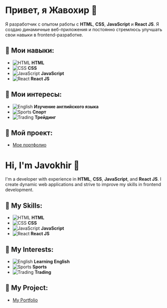 # Привет, я Жавохир 👋

Я разработчик с опытом работы с **HTML**, **CSS**, **JavaScript** и **React JS**. Я создаю динамичные веб-приложения и постоянно стремлюсь улучшать свои навыки в frontend-разработке.

## 💼 Мои навыки:
- ![HTML](https://img.shields.io/badge/HTML-FF5733?style=flat&logo=html5&logoColor=white) **HTML**
- ![CSS](https://img.shields.io/badge/CSS-2965F1?style=flat&logo=css3&logoColor=white) **CSS**
- ![JavaScript](https://img.shields.io/badge/JavaScript-F7DF1E?style=flat&logo=javascript&logoColor=black) **JavaScript**
- ![React](https://img.shields.io/badge/React-61DAFB?style=flat&logo=react&logoColor=black) **React JS**

## 🌱 Мои интересы:
- ![English](https://media.giphy.com/media/3o6Zt6XoPrDFtP5V7G/giphy.gif) **Изучение английского языка**
- ![Sports](https://media.giphy.com/media/xT1XGIm9OSRkTvhE7m/giphy.gif) **Спорт**
- ![Trading](https://media.giphy.com/media/26FPOshpDFzV2EEdI/giphy.gif) **Трейдинг**

## 📍 Мой проект:
- [Мое портфолио](https://phantomhacker219.github.io/Portfolio/)



# Hi, I'm Javokhir 👋

I'm a developer with experience in **HTML**, **CSS**, **JavaScript**, and **React JS**. I create dynamic web applications and strive to improve my skills in frontend development.

## 💼 My Skills:
- ![HTML](https://img.shields.io/badge/HTML-FF5733?style=flat&logo=html5&logoColor=white) **HTML**
- ![CSS](https://img.shields.io/badge/CSS-2965F1?style=flat&logo=css3&logoColor=white) **CSS**
- ![JavaScript](https://img.shields.io/badge/JavaScript-F7DF1E?style=flat&logo=javascript&logoColor=black) **JavaScript**
- ![React](https://img.shields.io/badge/React-61DAFB?style=flat&logo=react&logoColor=black) **React JS**

## 🌱 My Interests:
- ![English](https://media.giphy.com/media/3o6Zt6XoPrDFtP5V7G/giphy.gif) **Learning English**
- ![Sports](https://media.giphy.com/media/xT1XGIm9OSRkTvhE7m/giphy.gif) **Sports**
- ![Trading](https://media.giphy.com/media/26FPOshpDFzV2EEdI/giphy.gif) **Trading**

## 📍 My Project:
- [My Portfolio](https://phantomhacker219.github.io/Portfolio/)
